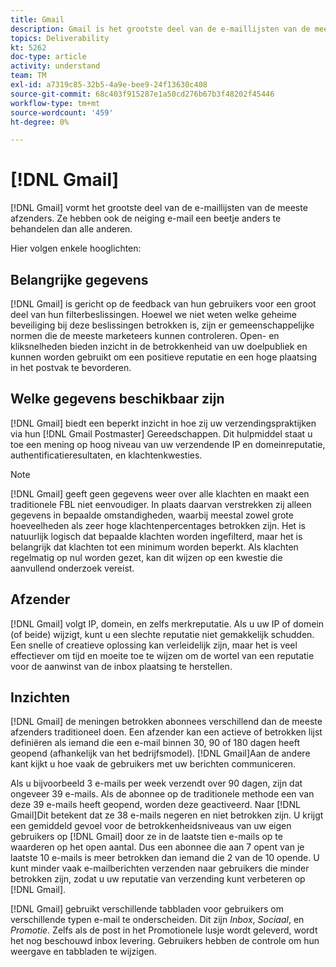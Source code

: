 ```yaml
---
title: Gmail
description: Gmail is het grootste deel van de e-maillijsten van de meeste afzenders. Ze hebben ook de neiging e-mail een beetje anders te behandelen dan alle anderen.
topics: Deliverability
kt: 5262
doc-type: article
activity: understand
team: TM
exl-id: a7319c85-32b5-4a9e-bee9-24f13630c408
source-git-commit: 68c403f915287e1a50cd276b67b3f48202f45446
workflow-type: tm+mt
source-wordcount: '459'
ht-degree: 0%

---
```


# [!DNL Gmail]

[!DNL Gmail] vormt het grootste deel van de e-maillijsten van de meeste afzenders. Ze hebben ook de neiging e-mail een beetje anders te behandelen dan alle anderen.

Hier volgen enkele hooglichten:

## Belangrijke gegevens

[!DNL Gmail] is gericht op de feedback van hun gebruikers voor een groot deel van hun filterbeslissingen. Hoewel we niet weten welke geheime beveiliging bij deze beslissingen betrokken is, zijn er gemeenschappelijke normen die de meeste marketeers kunnen controleren. Open- en kliksnelheden bieden inzicht in de betrokkenheid van uw doelpubliek en kunnen worden gebruikt om een positieve reputatie en een hoge plaatsing in het postvak te bevorderen.

## Welke gegevens beschikbaar zijn

[!DNL Gmail] biedt een beperkt inzicht in hoe zij uw verzendingspraktijken via hun [!DNL Gmail Postmaster] Gereedschappen. Dit hulpmiddel staat u toe een mening op hoog niveau van uw verzendende IP en domeinreputatie, authentificatieresultaten, en klachtenkwesties.

>[!NOTE]
>
>[!DNL Gmail] geeft geen gegevens weer over alle klachten en maakt een traditionele FBL niet eenvoudiger. In plaats daarvan verstrekken zij alleen gegevens in bepaalde omstandigheden, waarbij meestal zowel grote hoeveelheden als zeer hoge klachtenpercentages betrokken zijn. Het is natuurlijk logisch dat bepaalde klachten worden ingefilterd, maar het is belangrijk dat klachten tot een minimum worden beperkt. Als klachten regelmatig op nul worden gezet, kan dit wijzen op een kwestie die aanvullend onderzoek vereist.

## Afzender

[!DNL Gmail] volgt IP, domein, en zelfs merkreputatie. Als u uw IP of domein (of beide) wijzigt, kunt u een slechte reputatie niet gemakkelijk schudden. Een snelle of creatieve oplossing kan verleidelijk zijn, maar het is veel effectiever om tijd en moeite toe te wijzen om de wortel van een reputatie voor de aanwinst van de inbox plaatsing te herstellen.

## Inzichten

[!DNL Gmail] de meningen betrokken abonnees verschillend dan de meeste afzenders traditioneel doen. Een afzender kan een actieve of betrokken lijst definiëren als iemand die een e-mail binnen 30, 90 of 180 dagen heeft geopend (afhankelijk van het bedrijfsmodel). [!DNL Gmail]Aan de andere kant kijkt u hoe vaak de gebruikers met uw berichten communiceren.

Als u bijvoorbeeld 3 e-mails per week verzendt over 90 dagen, zijn dat ongeveer 39 e-mails. Als de abonnee op de traditionele methode een van deze 39 e-mails heeft geopend, worden deze geactiveerd. Naar [!DNL Gmail]Dit betekent dat ze 38 e-mails negeren en niet betrokken zijn. U krijgt een gemiddeld gevoel voor de betrokkenheidsniveaus van uw eigen gebruikers op [!DNL Gmail] door ze in de laatste tien e-mails op te waarderen op het open aantal. Dus een abonnee die aan 7 opent van je laatste 10 e-mails is meer betrokken dan iemand die 2 van de 10 opende. U kunt minder vaak e-mailberichten verzenden naar gebruikers die minder betrokken zijn, zodat u uw reputatie van verzending kunt verbeteren op [!DNL Gmail].

[!DNL Gmail] gebruikt verschillende tabbladen voor gebruikers om verschillende typen e-mail te onderscheiden. Dit zijn *Inbox*, *Sociaal*, en *Promotie*. Zelfs als de post in het Promotionele lusje wordt geleverd, wordt het nog beschouwd inbox levering. Gebruikers hebben de controle om hun weergave en tabbladen te wijzigen.
